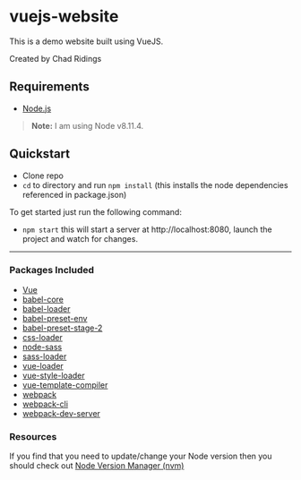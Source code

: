 # vuejs-website

This is a demo website built using VueJS.

Created by Chad Ridings

## Requirements

  * [Node.js](http://nodejs.org)

> **Note:** I am using Node v8.11.4.

## Quickstart

  * Clone repo 
  * `cd` to directory and run `npm install` (this installs the node dependencies referenced in package.json)

To get started just run the following command:

* `npm start` this will start a server at http://localhost:8080, launch the project and watch for changes.


---


### Packages Included

* [Vue](https://vuejs.org/)
* [babel-core](https://www.npmjs.com/package/babel-core)
* [babel-loader](https://www.npmjs.com/package/babel-loader)
* [babel-preset-env](https://www.npmjs.com/package/babel-preset-env)
* [babel-preset-stage-2](https://www.npmjs.com/package/babel-preset-stage-2)
* [css-loader](https://www.npmjs.com/package/css-loader)
* [node-sass](https://www.npmjs.com/package/node-sass)
* [sass-loader](https://www.npmjs.com/package/sass-loader)
* [vue-loader](https://www.npmjs.com/package/vue-loader)
* [vue-style-loader](https://www.npmjs.com/package/vue-style-loader)
* [vue-template-compiler](https://www.npmjs.com/package/vue-template-compiler)
* [webpack](https://www.npmjs.com/package/webpack)
* [webpack-cli](https://www.npmjs.com/package/webpack-cli)
* [webpack-dev-server](https://www.npmjs.com/package/webpack-dev-server)


### Resources

If you find that you need to update/change your Node version then you should check out [Node Version Manager (nvm)](https://github.com/creationix/nvm)